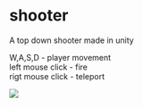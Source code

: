 # shooter
A top down shooter made in unity

W,A,S,D - player movement <br>
left mouse click - fire <br>
rigt mouse click - teleport

![](demo.gif)
